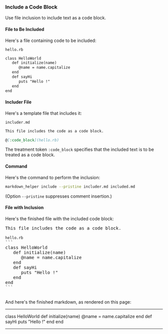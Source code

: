 ### Include a Code Block

Use file inclusion to include text as a code block.

#### File to Be Included

Here's a file containing code to be included:

<code>hello.rb</code>
```markdown
class HelloWorld
   def initialize(name)
      @name = name.capitalize
   end
   def sayHi
      puts "Hello !"
   end
end
```

#### Includer File

Here's a template file that includes it:

<code>includer.md</code>
```markdown
This file includes the code as a code block.

@[:code_block](hello.rb)

```

The treatment token ```:code_block``` specifies that the included text is to be treated as a code block.

#### Command

Here's the command to perform the inclusion:

```sh
markdown_helper include --pristine includer.md included.md
```

(Option ```--pristine``` suppresses comment insertion.)

#### File with Inclusion

Here's the finished file with the included code block:

<pre>
This file includes the code as a code block.

<code>hello.rb</code>
```
class HelloWorld
   def initialize(name)
      @name = name.capitalize
   end
   def sayHi
      puts "Hello !"
   end
end
```

</pre>

And here's the finished markdown, as rendered on this page:

---

class HelloWorld
   def initialize(name)
      @name = name.capitalize
   end
   def sayHi
      puts "Hello !"
   end
end

---
